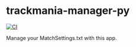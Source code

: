 # trackmania-manager-py

[![CI](https://github.com/accodev/trackmania-manager-py/actions/workflows/build.yml/badge.svg?branch=main)](https://github.com/accodev/trackmania-manager-py/actions/workflows/build.yml)

Manage your MatchSettings.txt with this app.